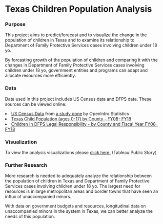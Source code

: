 # Texas Children Population Analysis
### Purpose
<p>This project aims to predict/forecast and to visualize the change in the population of children in Texas and to examine its relationship to Department of Family Protective Services cases involving children under 18 yo.</p>

<p>By forcasting growth of the population of children and comparing it with the changes in Department of Family Protective Services cases involving children under 18 yo, government entities and programs can adapt and allocate resources more efficiently.</p>

### Data
<p>
   Data used in this project includes US Census data and DFPS data. These sources can be viewed online:
<li><a href='https://www.openintro.org/stat/data/cc.php'>US Census Data</a> from <a href='https://www.openintro.org/download.php?file=analysis-county_census&referrer=/stat/extras.php'>a study done</a> by OpenIntro Statistics
<li><a href='https://data.texas.gov/Social-Services/CPS-1-1-Texas-Child-Population-ages-0-17-by-County/x5xb-idr6'>Texas Child Population (ages 0-17) by County - FY08- FY18</a>
<li><a href='https://data.texas.gov/Social-Services/CPS-7-3-Children-In-DFPS-Legal-Responsibility-by-C/929f-jvud'>Children In DFPS Legal Responsibility - by County and Fiscal Year FY08- FY18</a>
</p>

### Visualization
<p>
To view the analysis visualizations please <a href='https://public.tableau.com/profile/jesse.ruiz#!/vizhome/children_population_TX_2000-2018/Story1'>click here.</a> (Tableau Public Story)
</p>

### Further Research
<p>More research is needed to adequately analyze the relationship between the population of children in Texas and Department of Family Protective Services cases involving children under 18 yo. The largest need for resources is in large metropolitan areas and border towns that have seen an influx of unaccompanied minors.</p>

<p>With data on government budgets and resources, longitudinal data on unaccompanied minors in the system in Texas, we can better analyze the needs of this population.</p>